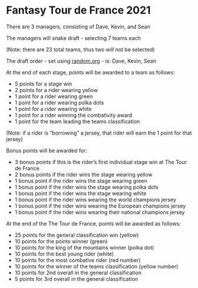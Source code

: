 # Fantasy Tour de France 2021

There are 3 managers, consisting of Dave, Kevin, and Sean

The managers will snake draft - selecting 7 teams each 

(Note: there are 23 total teams, thus two will not be selected)

The draft order - set using [random.org](https://www.random.org/lists/) - is: Dave, Kevin, Sean

At the end of each stage, points will be awarded to a team as follows:

* 5 points for a stage win
* 2 points for a rider wearing yellow
* 1 point for a rider wearing green
* 1 point for a rider wearing polka dots
* 1 point for a rider wearing white
* 1 point for a rider winning the combativity award
* 1 point for the team leading the teams classification

(Note: if a rider is “borrowing” a jersey, that rider will earn the 1 point for that jersey)

Bonus points will be awarded for:

* 3 bonus points if this is the rider’s first individual stage win at The Tour de France
* 2 bonus points if the rider wins the stage wearing yellow
* 1 bonus point if the rider wins the stage wearing green
* 1 bonus point if the rider wins the stage wearing polka dots
* 1 bonus point if the rider wins the stage wearing white
* 1 bonus point if the rider wins wearing the world champions jersey
* 1 bonus point if the rider wins wearing the European champions jersey
* 1 bonus point if the rider wins wearing their national champions jersey

At the end of the The Tour de France, points will be awarded as follows:

* 25 points for the general classification win (yellow)
* 10 points for the points winner (green)
* 10 points for the king of the mountains winner (polka dot)
* 10 points for the best young rider (white)
* 10 points for the most combative rider (red number)
* 10 points for the winner of the teams classification (yellow number)
* 10 points for 2nd overall in the general classification
* 5 points for 3rd overall in the general classification